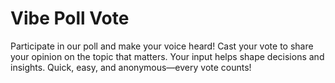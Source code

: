 # Vibe Poll Vote

Participate in our poll and make your voice heard! Cast your vote to share your opinion on the topic that matters. Your input helps shape decisions and insights. Quick, easy, and anonymous—every vote counts!